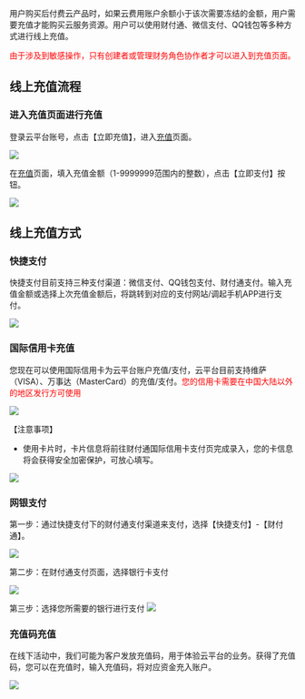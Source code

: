 用户购买后付费云产品时，如果云费用账户余额小于该次需要冻结的金额，用户需要充值才能购买云服务资源。用户可以使用财付通、微信支付、QQ钱包等多种方式进行线上充值。 

<font color="red">由于涉及到敏感操作，只有创建者或管理财务角色协作者才可以进入到充值页面。</font>

## 线上充值流程

### 进入充值页面进行充值

登录云平台账号，点击【立即充值】，进入[充值](http://console.tce.fsphere.cn/account/recharge)页面。

![](https://mc.qcloudimg.com/static/img/b2fd2d8e3e75569bcfb3b9e96c512600/%7B0D2F7EBB-FF3B-4F4B-815A-3A26FFA41A12%7D.png)

在[充值](http://console.tce.fsphere.cn/account/recharge)页面，填入充值金额（1-9999999范围内的整数），点击【立即支付】按钮。

![](https://mc.qcloudimg.com/static/img/75fd27de8bde245469929461b898a5e1/%7B50253966-67D6-47A7-A396-F1B74F94B43D%7D.png)

## 线上充值方式

### 快捷支付

快捷支付目前支持三种支付渠道：微信支付、QQ钱包支付、财付通支付。输入充值金额或选择上次充值金额后，将跳转到对应的支付网站/调起手机APP进行支付。

![](https://mc.qcloudimg.com/static/img/66e6dcdb1bd30223618d5131646c40e1/%7B8B6DC31C-DCD0-4B2E-8D2C-2CA95484545F%7D.png)

### 国际信用卡充值

您现在可以使用国际信用卡为云平台账户充值/支付，云平台目前支持维萨（VISA）、万事达（MasterCard）的充值/支付。<font color="red">您的信用卡需要在中国大陆以外的地区发行方可使用</font>

![](https://mc.qcloudimg.com/static/img/5ab9bff971863d43c7e310b2e3f8cf55/image.png)

【注意事项】

- 使用卡片时，卡片信息将前往财付通国际信用卡支付页完成录入，您的卡信息将会获得安全加密保护，可放心填写。

![](https://mc.qcloudimg.com/static/img/e3e38c160fbfcbbb9934e093a402c2ac/image.png)

### 网银支付

第一步：通过快捷支付下的财付通支付渠道来支付，选择【快捷支付】-【财付通】。

![](https://mc.qcloudimg.com/static/img/1b16935b2b621e59d646aa44b8d14da3/%7BE2645261-3063-47A1-B2FF-0B2890F627FD%7D.png)

第二步：在财付通支付页面，选择银行卡支付

![](https://mc.qcloudimg.com/static/img/569de47d3787f8f588df9774ca703aaf/image.png)

第三步：选择您所需要的银行进行支付
![](https://mc.qcloudimg.com/static/img/738c51e511d0df68ec91aaa76a1e41ca/image.png)

### 充值码充值

在线下活动中，我们可能为客户发放充值码，用于体验云平台的业务。获得了充值码，您可以在充值时，输入充值码，将对应资金充入账户。

![](https://mc.qcloudimg.com/static/img/bcf76a65e610c6a2bc135052bf4b0b8c/%7BB9C70DF7-23E3-4505-8E93-019553443BF8%7D.png)